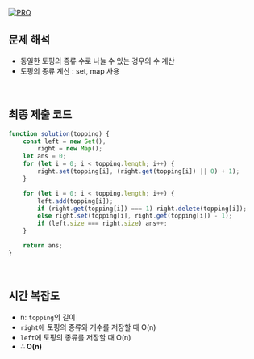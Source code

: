 [![PRO]][Link]

## 문제 해석

-   동일한 토핑의 종류 수로 나눌 수 있는 경우의 수 계산
-   토핑의 종류 계산 : set, map 사용

<br/>

## 최종 제출 코드

```js
function solution(topping) {
    const left = new Set(),
        right = new Map();
    let ans = 0;
    for (let i = 0; i < topping.length; i++) {
        right.set(topping[i], (right.get(topping[i]) || 0) + 1);
    }

    for (let i = 0; i < topping.length; i++) {
        left.add(topping[i]);
        if (right.get(topping[i]) === 1) right.delete(topping[i]);
        else right.set(topping[i], right.get(topping[i]) - 1);
        if (left.size === right.size) ans++;
    }

    return ans;
}
```

<br/>

## 시간 복잡도

-   n: `topping`의 길이
-   `right`에 토핑의 종류와 개수를 저장할 때 O(n)
-   `left`에 토핑의 종류를 저장할 때 O(n)
-   **∴ O(n)**

<!---------------------------------------------------------------------------->

[PRO]: https://github.com/GoSSaChin/algorithm-js/assets/107768516/67c43b52-bc3f-4571-a249-5519021afbb0
[Link]: https://school.programmers.co.kr/learn/courses/30/lessons/132265
